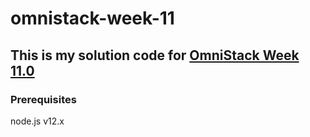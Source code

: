 # omnistack-week-11

## This is my solution code for [OmniStack Week 11.0](https://rocketseat.com.br/week/aulas/11.0)

### Prerequisites

node.js v12.x
